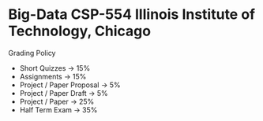 # Big-Data CSP-554 Illinois Institute of Technology, Chicago 

Grading Policy

- Short Quizzes	-> 15%            
- Assignments	-> 15%              
- Project / Paper Proposal -> 5%  
- Project / Paper Draft -> 5%     
- Project / Paper -> 25%          
- Half Term Exam -> 35%           
